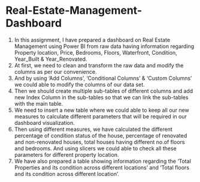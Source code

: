 # Real-Estate-Management-Dashboard
1.	In this assignment, I have prepared a dashboard on Real Estate Management using Power BI from raw data having information regarding Property location, Price, Bedrooms, Floors, Waterfront, Condition, Year_Built & Year_Renovated.
2.	At first, we need to clean and transform the raw data and modify the columns as per our convenience.
3.	 And by using ‘Add Columns’, ‘Conditional Columns’ & ‘Custom Columns’ we could able to modify the columns of our data set.
4.	Then we should create multiple sub-tables of different columns and add new Index Column in the sub-tables so that we can link the sub-tables with the main table.
5.	We need to insert a new table where we could able to keep all our new measures to calculate different parameters that will be required in our dashboard visualization.
6.	Then using different measures, we have calculated the different percentage of condition status of the house, percentage of renovated and non-renovated houses, total houses having different no.of floors and bedrooms. And using slicers we could able to check all these parameters for different property location.
7.	We have also prepared a table showing information regarding the ‘Total Properties and its condition across different locations’ and ‘Total floors and its condition across different location’.
